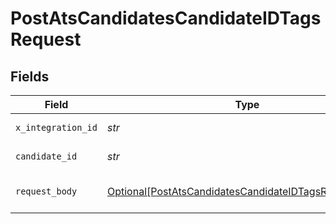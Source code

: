 # PostAtsCandidatesCandidateIDTagsRequest


## Fields

| Field                                                                                                                           | Type                                                                                                                            | Required                                                                                                                        | Description                                                                                                                     |
| ------------------------------------------------------------------------------------------------------------------------------- | ------------------------------------------------------------------------------------------------------------------------------- | ------------------------------------------------------------------------------------------------------------------------------- | ------------------------------------------------------------------------------------------------------------------------------- |
| `x_integration_id`                                                                                                              | *str*                                                                                                                           | :heavy_check_mark:                                                                                                              | ID of the integration you want to interact with.                                                                                |
| `candidate_id`                                                                                                                  | *str*                                                                                                                           | :heavy_check_mark:                                                                                                              | Kombo ID of the candidate you want to add the tag to.                                                                           |
| `request_body`                                                                                                                  | [Optional[PostAtsCandidatesCandidateIDTagsRequestBody]](../../models/operations/postatscandidatescandidateidtagsrequestbody.md) | :heavy_minus_sign:                                                                                                              | POST /ats/candidates/:candidate_id/tags request body                                                                            |
